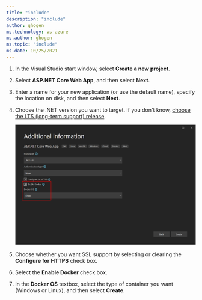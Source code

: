 ```yaml
---
title: "include"
description: "include"
author: ghogen
ms.technology: vs-azure
ms.author: ghogen
ms.topic: "include"
ms.date: 10/25/2021
---
```


1. In the Visual Studio start window, select **Create a new project**.
1. Select **ASP.NET Core Web App**, and then select **Next**.
1. Enter a name for your new application (or use the default name), specify the location on disk, and then select **Next**.
1. Choose the .NET version you want to target. If you don't know, [choose the LTS (long-term support) release](https://dotnet.microsoft.com/download/dotnet).

   ![Create a web project - Additional information screen](../../media/create-aspnet5-app/asp-net-enable-docker-support-visual-studio.png)

1. Choose whether you want SSL support by selecting or clearing the **Configure for HTTPS** check box.
1. Select the **Enable Docker** check box.
1. In the **Docker OS** textbox, select the type of container you want (Windows or Linux), and then select **Create**.
